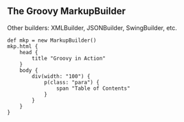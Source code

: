 ## The Groovy MarkupBuilder

Other builders: XMLBuilder, JSONBuilder, SwingBuilder, etc.

```
def mkp = new MarkupBuilder()
mkp.html {
    head {
        title "Groovy in Action"
    }
    body {
        div(width: "100") {
            p(class: "para") {
                span "Table of Contents"
            }
        }
    }
}
```
